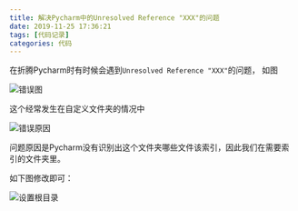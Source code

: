 ```yaml
---
title: 解决Pycharm中的Unresolved Reference "XXX"的问题
date: 2019-11-25 17:36:21
tags: [代码记录]
categories: 代码
---
```


在折腾Pycharm时有时候会遇到`Unresolved Reference "XXX"`的问题，
如图

![错误图](https://i.imgur.com/VNMd5wN.png)

这个经常发生在自定义文件夹的情况中

![错误原因](https://i.imgur.com/xuvX18Z.png)

问题原因是Pycharm没有识别出这个文件夹哪些文件该索引，因此我们在需要索引的文件夹里。

如下图修改即可：

![设置根目录](https://i.imgur.com/fzHkF6L.png)